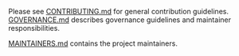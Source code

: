 Please see [CONTRIBUTING.md](contributing) for general contribution
guidelines.
[GOVERNANCE.md](governance)
describes governance guidelines and maintainer responsibilities.

[MAINTAINERS.md](maintainers) contains the project maintainers.

<!-- Definitions -->

[ maintainers]: MAINTAINERS.md
[ governance ]: GOVERNANCE.md
[ contributing ]: CONTRIBUTING.md
